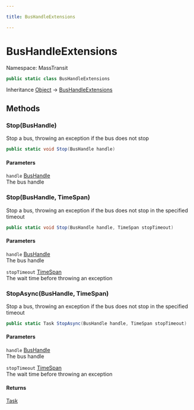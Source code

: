 ```yaml
---

title: BusHandleExtensions

---
```


# BusHandleExtensions

Namespace: MassTransit

```csharp
public static class BusHandleExtensions
```

Inheritance [Object](https://learn.microsoft.com/en-us/dotnet/api/system.object) → [BusHandleExtensions](../masstransit/bushandleextensions)

## Methods

### **Stop(BusHandle)**

Stop a bus, throwing an exception if the bus does not stop

```csharp
public static void Stop(BusHandle handle)
```

#### Parameters

`handle` [BusHandle](../../masstransit-abstractions/masstransit/bushandle)<br/>
The bus handle

### **Stop(BusHandle, TimeSpan)**

Stop a bus, throwing an exception if the bus does not stop in the specified timeout

```csharp
public static void Stop(BusHandle handle, TimeSpan stopTimeout)
```

#### Parameters

`handle` [BusHandle](../../masstransit-abstractions/masstransit/bushandle)<br/>
The bus handle

`stopTimeout` [TimeSpan](https://learn.microsoft.com/en-us/dotnet/api/system.timespan)<br/>
The wait time before throwing an exception

### **StopAsync(BusHandle, TimeSpan)**

Stop a bus, throwing an exception if the bus does not stop in the specified timeout

```csharp
public static Task StopAsync(BusHandle handle, TimeSpan stopTimeout)
```

#### Parameters

`handle` [BusHandle](../../masstransit-abstractions/masstransit/bushandle)<br/>
The bus handle

`stopTimeout` [TimeSpan](https://learn.microsoft.com/en-us/dotnet/api/system.timespan)<br/>
The wait time before throwing an exception

#### Returns

[Task](https://learn.microsoft.com/en-us/dotnet/api/system.threading.tasks.task)<br/>

